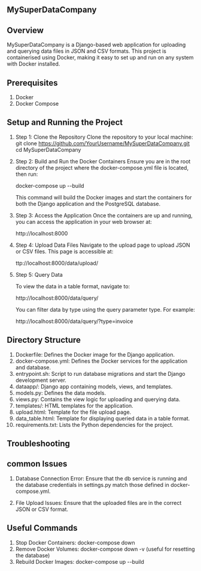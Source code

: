 ## MySuperDataCompany
## Overview

MySuperDataCompany is a Django-based web application for uploading and querying data files in JSON and CSV formats. This project is containerised using Docker, making it easy to set up and run on any system with Docker installed.

## Prerequisites
1) Docker
2) Docker Compose

## Setup and Running the Project

1) Step 1: Clone the Repository
Clone the repository to your local machine:
git clone https://github.com/YourUsername/MySuperDataCompany.git
cd MySuperDataCompany


2) Step 2: Build and Run the Docker Containers
   Ensure you are in the root directory of the project where the docker-compose.yml file is located, then run:

    docker-compose up --build

    This command will build the Docker images and start the containers for both the Django application and the PostgreSQL database.

3) Step 3: Access the Application
   Once the containers are up and running, you can access the application in your web browser at:

    http://localhost:8000

4) Step 4: Upload Data Files
    Navigate to the upload page to upload JSON or CSV files. This page is accessible at:


    ttp://localhost:8000/data/upload/

5) Step 5: Query Data

   To view the data in a table format, navigate to:


    http://localhost:8000/data/query/

   You can filter data by type using the query parameter type. For example:

   http://localhost:8000/data/query/?type=invoice

## Directory Structure

1) Dockerfile: Defines the Docker image for the Django application.
2) docker-compose.yml: Defines the Docker services for the application and database.
3) entrypoint.sh: Script to run database migrations and start the Django development server.
4) dataapp/: Django app containing models, views, and templates.
5) models.py: Defines the data models.
6) views.py: Contains the view logic for uploading and querying data.
7) templates/: HTML templates for the application.
8) upload.html: Template for the file upload page.
9) data_table.html: Template for displaying queried data in a table format.
10) requirements.txt: Lists the Python dependencies for the project.


## Troubleshooting
## common Issues
1) Database Connection Error: Ensure that the db service is running and the database credentials in settings.py match those defined in docker-compose.yml.

2) File Upload Issues: Ensure that the uploaded files are in the correct JSON or CSV format.


## Useful Commands
1) Stop Docker Containers: docker-compose down
2) Remove Docker Volumes: docker-compose down -v (useful for resetting the database)
3) Rebuild Docker Images: docker-compose up --build

